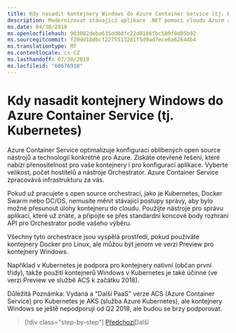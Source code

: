 ```yaml
---
title: Kdy nasadit kontejnery Windows do Azure Container Service (tj. Kubernetes)
description: Modernizovat stávající aplikace .NET pomocí cloudu Azure a kontejnerů Windows | Kdy nasadit kontejnery Windows do Azure Container Service (tj. Kubernetes)
ms.date: 04/30/2018
ms.openlocfilehash: 903082deba635dd0dfc22d0186fbc589f8d05b92
ms.sourcegitcommit: f20dd18dbcf2275513281f5d9ad7ece6a62644b4
ms.translationtype: MT
ms.contentlocale: cs-CZ
ms.lasthandoff: 07/30/2019
ms.locfileid: "68676910"
---
```

# <a name="when-to-deploy-windows-containers-to-azure-container-service-that-is-kubernetes"></a>Kdy nasadit kontejnery Windows do Azure Container Service (tj. Kubernetes)

Azure Container Service optimalizuje konfiguraci oblíbených open source nástrojů a technologií konkrétně pro Azure. Získáte otevřené řešení, které nabízí přenositelnost pro vaše kontejnery i pro konfiguraci aplikace. Vyberte velikost, počet hostitelů a nástroje Orchestrator. Azure Container Service zpracovává infrastrukturu za vás.

Pokud už pracujete s open source orchestrací, jako je Kubernetes, Docker Swarm nebo DC/OS, nemusíte měnit stávající postupy správy, aby bylo možné přesunout úlohy kontejneru do cloudu. Použijte nástroje pro správu aplikací, které už znáte, a připojte se přes standardní koncové body rozhraní API pro Orchestrator podle vašeho výběru.

Všechny tyto orchestrace jsou vyspělá prostředí, pokud používáte kontejnery Docker pro Linux, ale můžou být jenom ve verzi Preview pro kontejnery Windows.

Například v Kubernetes je podpora pro kontejnery nativní (občan první třídy), takže použití kontejnerů Windows v Kubernetes je také účinné (ve verzi Preview ve službě ACS k začátku 2018).

Důležitá Poznámka: Vydaná a "Další PaaS" verze ACS (Azure Container Service) pro Kubernetes je AKS (služba Azure Kubernetes), ale kontejnery Windows se ještě nepodporují od Q2 2018, ale budou se brzy podporovat.

>[!div class="step-by-step"]
>[Předchozí](when-to-deploy-windows-containers-to-azure-container-instances-ACI.md)Další
>[](choosing-azure-compute-options-for-container-based-applications.md)
